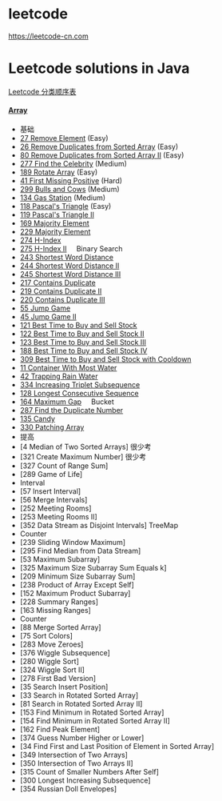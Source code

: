 # leetcode
https://leetcode-cn.com
# Leetcode solutions in Java
[Leetcode 分类顺序表](https://cspiration.com/leetcodeClassification) 
#### [Array](problems/src/array)

- 基础
- [27	Remove Element](problems/src/array/RemoveElement.java) (Easy)
- [26	Remove Duplicates from Sorted Array](problems/src/array/RemoveDuplicatesfromSortedArray.java) (Easy)
- [80	Remove Duplicates from Sorted Array II](problems/src/array/RemoveDuplicatesfromSortedArray.java) (Easy)
- [277	Find the Celebrity](problems/src/array/FindtheCelebrity.java) (Medium)
- [189	Rotate Array](problems/src/array/RotateArray.java) (Easy)
- [41	First Missing Positive](problems/src/array/FirstMissingPositive.java) (Hard)
- [299	Bulls and Cows](problems/src/array/BullsandCows.java)	(Medium)
- [134	Gas Station](problems/src/array/GasStation.java) (Medium)
- [118	Pascal's Triangle](problems/src/array/PascalTriangle.java) (Easy)
- [119	Pascal's Triangle II](problems/src/array/FindtheCelebrity.java)
- [169	Majority Element](problems/src/array/FindtheCelebrity.java)
- [229	Majority Element](problems/src/array/FindtheCelebrity.java)
- [274	H-Index](problems/src/array/FindtheCelebrity.java)
- [275	H-Index II](problems/src/array/FindtheCelebrity.java) &nbsp; &nbsp; Binary Search
- [243	Shortest Word Distance](problems/src/array/FindtheCelebrity.java)
- [244	Shortest Word Distance II](problems/src/array/FindtheCelebrity.java)
- [245	Shortest Word Distance III](problems/src/array/FindtheCelebrity.java)
- [217	Contains Duplicate](problems/src/array/FindtheCelebrity.java)
- [219	Contains Duplicate II](problems/src/array/FindtheCelebrity.java)
- [220	Contains Duplicate III](problems/src/array/FindtheCelebrity.java)
- [55	Jump Game](problems/src/array/FindtheCelebrity.java)
- [45	Jump Game II](problems/src/array/FindtheCelebrity.java)
- [121	Best Time to Buy and Sell Stock](problems/src/array/FindtheCelebrity.java)
- [122	Best Time to Buy and Sell Stock II](problems/src/array/FindtheCelebrity.java)
- [123	Best Time to Buy and Sell Stock III](problems/src/array/FindtheCelebrity.java)
- [188	Best Time to Buy and Sell Stock IV](problems/src/array/FindtheCelebrity.java)
- [309	Best Time to Buy and Sell Stock with Cooldown](problems/src/array/FindtheCelebrity.java)	
- [11	Container With Most Water](problems/src/array/FindtheCelebrity.java)
- [42	Trapping Rain Water](problems/src/array/FindtheCelebrity.java)
- [334	Increasing Triplet Subsequence](problems/src/array/FindtheCelebrity.java)
- [128	Longest Consecutive Sequence](problems/src/array/FindtheCelebrity.java)
- [164	Maximum Gap](problems/src/array/FindtheCelebrity.java) &nbsp; &nbsp;  Bucket
- [287	Find the Duplicate Number](problems/src/array/FindtheCelebrity.java)
- [135	Candy](problems/src/array/FindtheCelebrity.java)
- [330	Patching Array](problems/src/array/FindtheCelebrity.java)
- 提高
- [4	Median of Two Sorted Arrays]		很少考
- [321	Create Maximum Number]		很少考
- [327	Count of Range Sum]
- [289	Game of Life]
- Interval
- [57	Insert Interval]
- [56	Merge Intervals]
- [252	Meeting Rooms]
- [253	Meeting Rooms II]
- [352	Data Stream as Disjoint Intervals]	TreeMap
- Counter
- [239	Sliding Window Maximum]
- [295	Find Median from Data Stream]
- [53	Maximum Subarray]
- [325	Maximum Size Subarray Sum Equals k]
- [209	Minimum Size Subarray Sum]
- [238	Product of Array Except Self]
- [152	Maximum Product Subarray]
- [228	Summary Ranges]
- [163	Missing Ranges]
- Counter
- [88	Merge Sorted Array]
- [75	Sort Colors]
- [283	Move Zeroes]
- [376	Wiggle Subsequence]
- [280	Wiggle Sort]
- [324	Wiggle Sort II]
- [278	First Bad Version]
- [35	Search Insert Position]
- [33	Search in Rotated Sorted Array]
- [81	Search in Rotated Sorted Array II]
- [153	Find Minimum in Rotated Sorted Array]
- [154	Find Minimum in Rotated Sorted Array II]
- [162	Find Peak Element]
- [374	Guess Number Higher or Lower]
- [34	Find First and Last Position of Element in Sorted Array]
- [349	Intersection of Two Arrays]
- [350	Intersection of Two Arrays II]
- [315	Count of Smaller Numbers After Self]
- [300	Longest Increasing Subsequence]
- [354	Russian Doll Envelopes]






